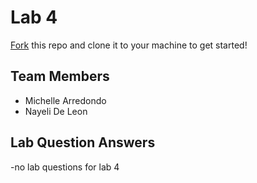 # Lab 4
[Fork](https://docs.github.com/en/get-started/quickstart/fork-a-repo) this repo and clone it to your machine to get started!

## Team Members
- Michelle Arredondo
- Nayeli De Leon

## Lab Question Answers

-no lab questions for lab 4
